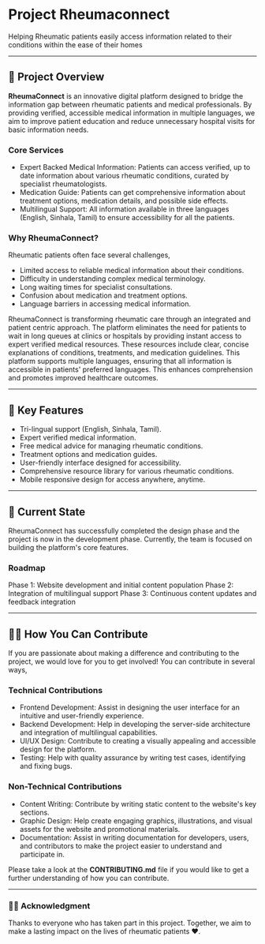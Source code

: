 # Project Rheumaconnect
Helping Rheumatic patients easily access information related to their conditions within the ease of their homes

---

## 🎯 Project Overview
**RheumaConnect** is an innovative digital platform designed to bridge the information gap between rheumatic patients and medical professionals. By providing verified, accessible medical information in multiple languages, we aim to improve patient education and reduce unnecessary hospital visits for basic information needs.

### Core Services
- Expert Backed Medical Information: Patients can access verified, up to date information about various rheumatic conditions, curated by specialist rheumatologists.
- Medication Guide: Patients can get comprehensive information about treatment options, medication details, and possible side effects.
- Multilingual Support: All information available in three languages (English, Sinhala, Tamil) to ensure accessibility for all the patients.

### Why RheumaConnect?
Rheumatic patients often face several challenges,

- Limited access to reliable medical information about their conditions.
- Difficulty in understanding complex medical terminology.
- Long waiting times for specialist consultations.
- Confusion about medication and treatment options.
- Language barriers in accessing medical information. 

RheumaConnect is transforming rheumatic care through an integrated and patient centric approach. The platform eliminates the need for patients to wait in long queues at clinics or hospitals by providing instant access to expert verified medical resources. These resources include clear, concise explanations of conditions, treatments, and medication guidelines. This platform supports multiple languages, ensuring that all information is accessible in patients' preferred languages. This enhances comprehension and promotes improved healthcare outcomes.

---

## 🌟 Key Features

- Tri-lingual support (English, Sinhala, Tamil).
- Expert verified medical information.
- Free medical advice for managing rheumatic conditions.
- Treatment options and medication guides.
- User-friendly interface designed for accessibility.
- Comprehensive resource library for various rheumatic conditions.
- Mobile responsive design for access anywhere, anytime.

---

## 🚀 Current State
RheumaConnect has successfully completed the design phase and the project is now in the development phase. Currently, the team is focused on building the platform's core features.

### Roadmap
Phase 1: Website development and initial content population
Phase 2: Integration of multilingual support
Phase 3: Continuous content updates and feedback integration

---

## 🤝🏽 How You Can Contribute
If you are passionate about making a difference and contributing to the project, we would love for you to get involved! You can contribute in several ways,

### Technical Contributions

- Frontend Development: Assist in designing the user interface for an intuitive and user-friendly experience.
- Backend Development: Help in developing the server-side architecture and integration of multilingual capabilities.
- UI/UX Design: Contribute to creating a visually appealing and accessible design for the platform.
- Testing: Help with quality assurance by writing test cases, identifying and fixing bugs.

### Non-Technical Contributions

- Content Writing: Contribute by writing static content to the website's key sections.
- Graphic Design: Help create engaging graphics, illustrations, and visual assets for the website and promotional materials.
- Documentation: Assist in writing documentation for developers, users, and contributors to make the project easier to understand and participate in.

Please take a look at the **CONTRIBUTING.md** file if you would like to get a further understanding of how you can contribute.

---

### 🙏🏽 Acknowledgment
Thanks to everyone who has taken part in this project. Together, we aim to make a lasting impact on the lives of rheumatic patients ❤️.

